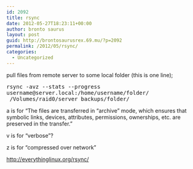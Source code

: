```yaml
---
id: 2092
title: rsync
date: 2012-05-27T18:23:11+00:00
author: bronto saurus
layout: post
guid: http://brontosaurusrex.69.mu/?p=2092
permalink: /2012/05/rsync/
categories:
  - Uncategorized
---
```

pull files from remote server to some local folder (this is one line);

<pre>rsync -avz --stats --progress 
username@server.local:/home/username/folder/
 /Volumes/raid0/server_backups/folder/</pre>

a is for &#8220;The files are transferred in &#8220;archive&#8221; mode, which ensures that symbolic links, devices, attributes, permissions, ownerships, etc. are preserved in the transfer.&#8221;
  
v is for &#8220;verbose&#8221;?
  
z is for &#8220;compressed over network&#8221;

<http://everythinglinux.org/rsync/>